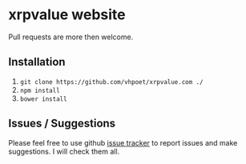 # xrpvalue website

Pull requests are more then welcome.

## Installation

1. `git clone https://github.com/vhpoet/xrpvalue.com ./`
2. `npm install`
3. `bower install`

## Issues / Suggestions
Please feel free to use github [issue tracker](https://github.com/vhpoet/xrpvalue.com/issues) to report issues and make suggestions. I will check them all.
